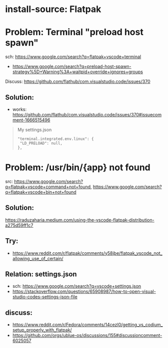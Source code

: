 # install-source: Flatpak

# Problem: Terminal "preload host spawn"
sch: https://www.google.com/search?q=flatpak+vscode+terminal
- https://www.google.com/search?q=preload-host-spawn-strategy%5D+Warning%3A+waitpid+override+ignores+groups

Discuss: https://github.com/flathub/com.visualstudio.code/issues/370

## Solution:
- works: https://github.com/flathub/com.visualstudio.code/issues/370#issuecomment-1666515496

>My settings.json
>```
>"terminal.integrated.env.linux": {
>  "LD_PRELOAD": null,
>},
>```

# Problem: /usr/bin/{app} not found
src: https://www.google.com/search?q=flatpak+vscode+command+not+found, https://www.google.com/search?q=flatpak+vscode+bin+not+found

## Solution:
https://raduzaharia.medium.com/using-the-vscode-flatpak-distribution-a275d59ff1c7

## Try:
- https://www.reddit.com/r/flatpak/comments/y58jbe/flatpak_vscode_not_allowing_use_of_certain/

## Relation: settings.json
- sch: https://www.google.com/search?q=vscode+settings.json
- https://stackoverflow.com/questions/65908987/how-to-open-visual-studio-codes-settings-json-file

## discuss:
- https://www.reddit.com/r/Fedora/comments/14cezl0/getting_vs_codium_setup_properly_with_flatpak/
- https://github.com/orgs/ublue-os/discussions/155#discussioncomment-6025057
